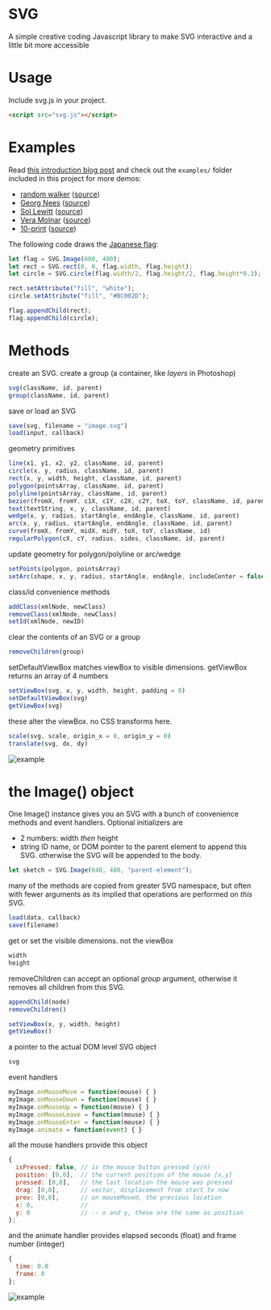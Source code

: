 # SVG

A simple creative coding Javascript library to make SVG interactive and a little bit more accessible

# Usage

Include svg.js in your project.

```html
<script src="svg.js"></script>
```

# Examples

Read [this introduction blog post](https://blog.rabbitear.org/2018/12/29/svg/) and check out the `examples/` folder included in this project for more demos:

* [random walker](https://robbykraft.github.io/SVG/examples/random-walker.html) ([source](https://github.com/robbykraft/SVG/blob/master/examples/random-walker.html))
* [Georg Nees](https://robbykraft.github.io/SVG/examples/georg-nees.html) ([source](https://github.com/robbykraft/SVG/blob/master/examples/georg-nees.html))
* [Sol Lewitt](https://robbykraft.github.io/SVG/examples/sol-lewitt.html) ([source](https://github.com/robbykraft/SVG/blob/master/examples/sol-lewitt.html))
* [Vera Molnar](https://robbykraft.github.io/SVG/examples/vera-molnar.html) ([source](https://github.com/robbykraft/SVG/blob/master/examples/vera-molnar.html))
* [10-print](https://robbykraft.github.io/SVG/examples/ten-print.html) ([source](https://github.com/robbykraft/SVG/blob/master/examples/ten-print.html))

The following code draws the [Japanese flag](https://robbykraft.github.io/SVG/examples/japanese-flag.html):

```javascript
let flag = SVG.Image(600, 400);
let rect = SVG.rect(0, 0, flag.width, flag.height);
let circle = SVG.circle(flag.width/2, flag.height/2, flag.height*0.3);

rect.setAttribute("fill", "white");
circle.setAttribute("fill", "#BC002D");

flag.appendChild(rect);
flag.appendChild(circle);
```

# Methods

create an SVG. create a group (a container, like *layers* in Photoshop)

```javascript
svg(className, id, parent)
group(className, id, parent)
```

save or load an SVG

```javascript
save(svg, filename = "image.svg")
load(input, callback)
```

geometry primitives

```javascript
line(x1, y1, x2, y2, className, id, parent)
circle(x, y, radius, className, id, parent)
rect(x, y, width, height, className, id, parent)
polygon(pointsArray, className, id, parent)
polyline(pointsArray, className, id, parent)
bezier(fromX, fromY, c1X, c1Y, c2X, c2Y, toX, toY, className, id, parent)
text(textString, x, y, className, id, parent)
wedge(x, y, radius, startAngle, endAngle, className, id, parent)
arc(x, y, radius, startAngle, endAngle, className, id, parent)
curve(fromX, fromY, midX, midY, toX, toY, className, id)
regularPolygon(cX, cY, radius, sides, className, id, parent)
```

update geometry for polygon/polyline or arc/wedge

```javascript
setPoints(polygon, pointsArray)
setArc(shape, x, y, radius, startAngle, endAngle, includeCenter = false)
```

class/id convenience methods

```javascript
addClass(xmlNode, newClass)
removeClass(xmlNode, newClass)
setId(xmlNode, newID)
```

clear the contents of an SVG or a group

```javascript
removeChildren(group)
```

setDefaultViewBox matches viewBox to visible dimensions. getViewBox returns an array of 4 numbers

```javascript
setViewBox(svg, x, y, width, height, padding = 0)
setDefaultViewBox(svg)
getViewBox(svg)
```

these alter the viewBox. no CSS transforms here.

```javascript
scale(svg, scale, origin_x = 0, origin_y = 0)
translate(svg, dx, dy)
```

![example](https://cdn.rawgit.com/robbykraft/SVG/master/examples/vera.svg)

# the Image() object

One Image() instance gives you an SVG with a bunch of convenience methods and event handlers. Optional initializers are 

* 2 numbers: width *then* height
* string ID name, or DOM pointer to the parent element to append this SVG. otherwise the SVG will be appended to the body.

```javascript
let sketch = SVG.Image(640, 480, "parent-element");
```

many of the methods are copied from greater SVG namespace, but often with fewer arguments as its implied that operations are performed on *this* SVG.

```javascript
load(data, callback)
save(filename)
```

get or set the visible dimensions. not the viewBox

```javascript
width
height
```

removeChildren can accept an optional *group* argument, otherwise it removes all children from this SVG.

```javascript
appendChild(node)
removeChildren()
```


```javascript
setViewBox(x, y, width, height)
getViewBox()
```

a pointer to the actual DOM level SVG object

```javascript
svg
```

event handlers

```javascript
myImage.onMouseMove = function(mouse) { }
myImage.onMouseDown = function(mouse) { }
myImage.onMouseUp = function(mouse) { }
myImage.onMouseLeave = function(mouse) { }
myImage.onMouseEnter = function(mouse) { }
myImage.animate = function(event) { }
```

all the mouse handlers provide this object

```javascript
{
  isPressed: false, // is the mouse button pressed (y/n)
  position: [0,0],  // the current position of the mouse [x,y]
  pressed: [0,0],   // the last location the mouse was pressed
  drag: [0,0],      // vector, displacement from start to now
  prev: [0,0],      // on mouseMoved, the previous location
  x: 0,             //
  y: 0              // -- x and y, these are the same as position
};
```

and the animate handler provides elapsed seconds (float) and frame number (integer)

```javascript
{
  time: 0.0
  frame: 0
};
```

![example](https://cdn.rawgit.com/robbykraft/SVG/master/examples/dragon.svg)